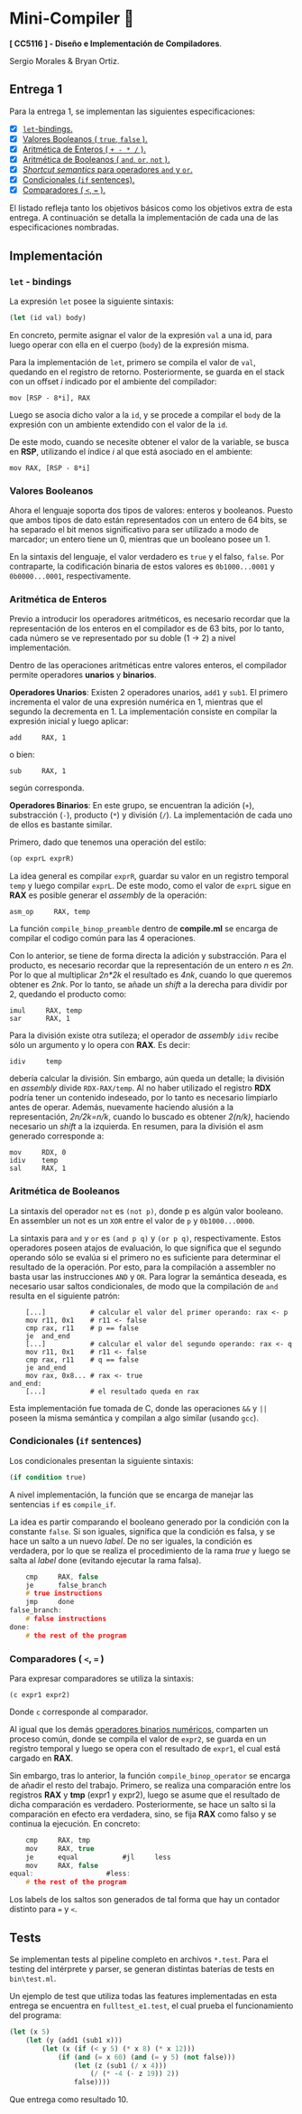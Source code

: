 # Mini-Compiler :camel:
__[ CC5116 ] - Diseño e Implementación de Compiladores__.

Sergio Morales & Bryan Ortiz.

## Entrega 1
Para la entrega 1, se implementan las siguientes especificaciones:
- [x] [``let``-bindings.](#let---bindings)
- [x] [Valores Booleanos ( ``true``, ``false`` ).](#valores-booleanos)
- [x] [Aritmética de Enteros ( ``+ - * /`` ).](#aritmética-de-enteros)
- [x] [Aritmética de Booleanos ( ``and``, ``or``, ``not`` ).](#aritmética-de-booleanos)
- [x] [_Shortcut semantics_ para operadores ``and`` y ``or``.](#aritmética-de-booleanos)
- [x] [Condicionales (``if`` sentences).](#condicionales-if-sentences)
- [x] [Comparadores ( ``<``, ``=`` ).](#comparadores----)

El listado refleja tanto los objetivos básicos como los objetivos extra de esta entrega. A continuación se detalla la implementación de cada una de las especificaciones nombradas.

## Implementación

### ``let`` - bindings
La expresión ``let`` posee la siguiente sintaxis:
```Scheme
(let (id val) body)
```
En concreto, permite asignar el valor de la expresión ``val`` a una id, para luego operar con ella en el cuerpo (``body``) de la expresión misma. 

Para la implementación de ``let``, primero se compila el valor de ``val``, quedando en el registro de retorno. Posteriormente, se guarda en el stack con un offset _i_ indicado por el ambiente del compilador:
```
mov [RSP - 8*i], RAX
```
Luego se asocia dicho valor a la ``id``, y se procede a compilar el ``body`` de la expresión con un ambiente extendido con el valor de la ``id``.

De este modo, cuando se necesite obtener el valor de la variable, se busca en __RSP__, utilizando el índice _i_ al que está asociado en el ambiente:
```
mov RAX, [RSP - 8*i]
```

### Valores Booleanos
Ahora el lenguaje soporta dos tipos de valores: enteros y booleanos. Puesto que ambos tipos de dato están representados con un entero de 64 bits, se ha separado el bit menos significativo para ser utilizado a modo de marcador; un entero tiene un 0, mientras que un booleano posee un 1.

En la sintaxis del lenguaje, el valor verdadero es `true` y el falso, `false`. Por contraparte, la codificación binaria de estos valores es `0b1000...0001` y `0b0000...0001`, respectivamente. 

### Aritmética de Enteros
Previo a introducir los operadores aritméticos, es necesario recordar que la representación de los enteros en el compilador es de 63 bits, por lo tanto, cada número se ve representado por su doble (1 → 2) a nivel implementación.

Dentro de las operaciones aritméticas entre valores enteros, el compilador permite operadores __unarios__ y __binarios__.

__Operadores Unarios__: Existen 2 operadores unarios, ``add1`` y ``sub1``. El primero incrementa el valor de una expresión numérica en 1, mientras que el segundo la decrementa en 1. La implementación consiste en compilar la expresión inicial y luego aplicar:
```
add     RAX, 1
```
o bien:
```
sub     RAX, 1
```
según corresponda.

__Operadores Binarios__: En este grupo, se encuentran la adición (``+``), substracción (``-``), producto (``*``) y división (``/``). La implementación de cada uno de ellos es bastante similar.

Primero, dado que tenemos una operación del estilo:
```Scheme
(op exprL exprR)
```
La idea general es compilar ``exprR``, guardar su valor en un registro temporal ``temp`` y luego compilar ``exprL``. De este modo, como el valor de ``exprL`` sigue en __RAX__ es posible generar el _assembly_ de la operación:
```
asm_op     RAX, temp
```
La función ``compile_binop_preamble`` dentro de __compile.ml__ se encarga de compilar el codigo común para las 4 operaciones.

Con lo anterior, se tiene de forma directa la adición y substracción. Para el producto, es necesario recordar que la representación de un entero _n_ es _2n_. Por lo que al multiplicar _2n*2k_ el resultado es _4nk_, cuando lo que queremos obtener es _2nk_. Por lo tanto, se añade un _shift_ a la derecha para dividir por 2, quedando el producto como:
```
imul     RAX, temp
sar      RAX, 1
```
Para la división existe otra sutileza; el operador de _assembly_ ``idiv`` recibe sólo un argumento y lo opera con __RAX__. Es decir:
```
idiv     temp
```
debería calcular la división. Sin embargo, aún queda un detalle; la división en _assembly_ divide ``RDX-RAX/temp``. Al no haber utilizado el registro __RDX__ podría tener un contenido indeseado, por lo tanto es necesario limpiarlo antes de operar. Además, nuevamente haciendo alusión a la representación, _2n/2k=n/k_, cuando lo buscado es obtener _2(n/k)_, haciendo necesario un _shift_ a la izquierda. En resumen, para la división el asm generado corresponde a:
```
mov     RDX, 0
idiv    temp
sal     RAX, 1
```

### Aritmética de Booleanos
La sintaxis del operador `not` es `(not p)`, donde p es algún valor booleano. En assembler un not es un `XOR` entre el valor de `p` y `0b1000...0000`.

La sintaxis para `and` y `or` es `(and p q)` y `(or p q)`, respectivamente. Estos operadores poseen atajos de evaluación, lo que significa que el segundo operando sólo se evalúa si el primero no es suficiente para determinar el resultado de la operación. Por esto, para la compilación a assembler no basta usar las instrucciones `AND` y `OR`. Para lograr la semántica deseada, es necesario usar saltos condicionales, de modo que la compilación de `and` resulta en el siguiente patrón:
```
    [...]           # calcular el valor del primer operando: rax <- p
    mov r11, 0x1    # r11 <- false
    cmp rax, r11    # p == false
    je  and_end      
    [...]           # calcular el valor del segundo operando: rax <- q
    mov r11, 0x1    # r11 <- false
    cmp rax, r11    # q == false
    je and_end
    mov rax, 0x8... # rax <- true
and_end:
    [...]           # el resultado queda en rax
```
Esta implementación fue tomada de C, donde las operaciones `&&` y `||` poseen la misma semántica y compilan a algo similar (usando `gcc`).

### Condicionales (``if`` sentences)
Los condicionales presentan la siguiente sintaxis:
```Scheme
(if condition true)
```
A nivel implementación, la función que se encarga de manejar las sentencias ``if`` es ``compile_if``.

La idea es partir comparando el booleano generado por la condición con la constante ``false``. Si son iguales, significa que la condición es falsa, y se hace un salto a un nuevo _label_. De no ser iguales, la condición es verdadera, por lo que se realiza el procedimiento de la rama _true_ y luego se salta al _label_ done (evitando ejecutar la rama falsa).
```c
    cmp     RAX, false
    je      false_branch
    # true instructions
    jmp     done
false_branch:
    # false instructions
done:
    # the rest of the program
```

### Comparadores ( ``<``, ``=`` )
Para expresar comparadores se utiliza la sintaxis:
```
(c expr1 expr2)
```
Donde ``c`` corresponde al comparador.

Al igual que los demás [operadores binarios numéricos](#aritmética-de-enteros), comparten un proceso común, donde se compila el valor de ``expr2``, se guarda en un registro temporal y luego se opera con el resultado de ``expr1``, el cual está cargado en __RAX__.

Sin embargo, tras lo anterior, la función ``compile_binop_operator`` se encarga de añadir el resto del trabajo. Primero, se realiza una comparación entre los registros __RAX__ y __tmp__ (expr1 y expr2), luego se asume que el resultado de dicha comparación es verdadero. Posteriormente, se hace un salto si la comparación en efecto era verdadera, sino, se fija __RAX__ como falso y se continua la ejecución. En concreto:
```c
    cmp     RAX, tmp
    mov     RAX, true
    je      equal           #jl     less
    mov     RAX, false
equal:                  #less:
    # the rest of the program     
```

Los labels de los saltos son generados de tal forma que hay un contador distinto para ``=`` y ``<``.

## Tests
Se implementan tests al pipeline completo en archivos ``*.test``. Para el testing del intérprete y parser, se generan distintas baterías de tests en ``bin\test.ml``.

Un ejemplo de test que utiliza todas las features implementadas en esta entrega se encuentra en ``fulltest_e1.test``, el cual prueba el funcionamiento del programa:

```Scheme
(let (x 5)
    (let (y (add1 (sub1 x)))
        (let (x (if (< y 5) (* x 8) (* x 12)))
            (if (and (= x 60) (and (= y 5) (not false)))
                (let (z (sub1 (/ x 4)))
                    (/ (* -4 (- z 19)) 2))
                false))))
```
Que entrega como resultado 10.
